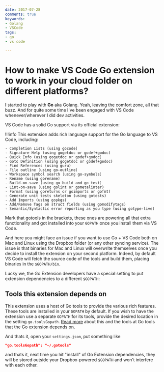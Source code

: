 ```yaml
---
date: 2017-07-28
comments: true
keywords:
- Golang
- VSCode
tags:
- go
- vs code

---
```


# How to make VS Code Go extension to work in your cloud folder on different platforms?

I started to play with **Go** aka Golang. Yeah, leaving the comfort zone, all that buzz. And for quite some time I've been engaged with VS Code whenever/wherever I did dev activities.

VS Code has a solid Go support via its official extension:

!!!info
    This extension adds rich language support for the Go language to VS Code, including:

    - Completion Lists (using gocode)
    - Signature Help (using gogetdoc or godef+godoc)
    - Quick Info (using gogetdoc or godef+godoc)
    - Goto Definition (using gogetdoc or godef+godoc)
    - Find References (using guru)
    - File outline (using go-outline)
    - Workspace symbol search (using go-symbols)
    - Rename (using gorename)
    - Build-on-save (using go build and go test)
    - Lint-on-save (using golint or gometalinter)
    - Format (using goreturns or goimports or gofmt)
    - Generate unit tests skeleton (using gotests)
    - Add Imports (using gopkgs)
    - Add/Remove Tags on struct fields (using gomodifytags)
    - Semantic/Syntactic error reporting as you type (using gotype-live)

Mark that gotools in the brackets, these ones are powering all that extra functionality and got installed into your `GOPATH` once you install them via VS Code.

And here you might face an issue if you want to use Go + VS Code both on Mac and Linux using the Dropbox folder (or any other syncing service). The issue is that binaries for Mac and Linux will overwrite themselves once you decide to install the extension on your second platform. Indeed, by default VS Code will fetch the source code of the tools and build them, placing binaries in the `$GOPATH/bin`.

<!-- more -->

Lucky we, the Go Extension developers have a special setting to put extension dependencies to a different `$GOPATH`:

## Tools this extension depends on

This extension uses a host of Go tools to provide the various rich features. These tools are installed in your `GOPATH` by default. If you wish to have the extension use a separate `GOPATH` for its tools, provide the desired location in the setting `go.toolsGopath`. [Read more](https://github.com/Microsoft/vscode-go/wiki/Go-tools-that-the-Go-extension-depends-on) about this and the tools at Go tools that the Go extension depends on.

And thats it, open your `settings.json`, put something like

```json
"go.toolsGopath": "~/.gotools"
```

and thats it, next time you hit "install" of Go Extension dependencies, they will be stored outside your Dropbox-powered `$GOPATH` and won't interfere with each other.
